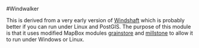 #Windwalker
  
This is derived from a very early version of [Windshaft](https://github.com/CartoDB/Windshaft) which is probably better if you can run under Linux and PostGIS. The purpose of this module is that it uses modified MapBox modules [grainstore](http://github.com/BHare1985/grainstore) and [millstone](http://github.com/BHare1985/millstone) to allow it to run under Windows or Linux.
